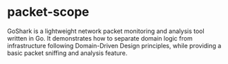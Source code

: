 # packet-scope
GoShark is a lightweight network packet monitoring and analysis tool written in Go. It demonstrates how to separate domain logic from infrastructure following Domain-Driven Design principles, while providing a basic packet sniffing and analysis feature.

